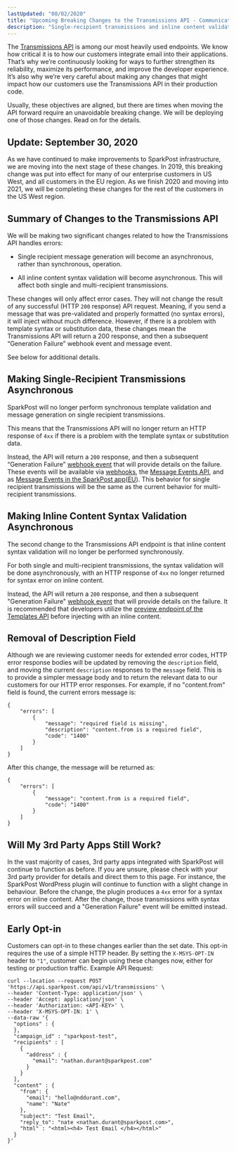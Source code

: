 ```yaml
---
lastUpdated: "08/02/2020"
title: "Upcoming Breaking Changes to the Transmissions API - Communications Log"
description: "Single-recipient transmissions and inline content validation will become asynchronous."
---
```


The [Transmissions API](https://developers.sparkpost.com/api/transmissions/) is among our most heavily used endpoints. We know how critical it is to how our customers integrate email into their applications. That’s why we’re continuously looking for ways to further strengthen its reliability, maximize its performance, and improve the developer experience. It’s also why we’re very careful about making any changes that might impact how our customers use the Transmissions API in their production code.

Usually, these objectives are aligned, but there are times when moving the API forward require an unavoidable breaking change. We will be deploying one of those changes. Read on for the details.

## Update: September 30, 2020

As we have continued to make improvements to SparkPost infrastructure, we are moving into the next stage of these changes.  In 2019, this breaking change was put into effect for many of our enterprise customers in US West, and all customers in the EU region.  As we finish 2020 and moving into 2021, we will be completing these changes for the rest of the customers in the US West region.

## Summary of Changes to the Transmissions API

We will be making two significant changes related to how the Transmissions API handles errors:

* Single recipient message generation will become an asynchronous, rather than synchronous, operation.

* All inline content syntax validation will become asynchronous. This will affect both single and multi-recipient transmissions.

These changes will only affect error cases. They will not change the result of any successful (HTTP `200` response) API request. Meaning, if you send a message that was pre-validated and properly formatted (no syntax errors), it will inject without much difference. However, if there is a problem with template syntax or substitution data, these changes mean the Transmissions API will return a 200 response, and then a subsequent “Generation Failure” webhook event and message event.

See below for additional details.

## Making Single-Recipient Transmissions Asynchronous

SparkPost will no longer perform synchronous template validation and message generation on single recipient transmissions.

This means that the Transmissions API will no longer return an HTTP response of `4xx` if there is a problem with the template syntax or substitution data.

Instead, the API will return a `200` response, and then a subsequent “Generation Failure” [webhook event](https://www.sparkpost.com/docs/tech-resources/webhook-event-reference/) that will provide details on the failure. These events will be available via [webhooks](https://www.sparkpost.com/docs/tech-resources/webhook-event-reference/), the [Message Events API](https://www.sparkpost.com/docs/tech-resources/webhook-event-reference/), and as [Message Events in the SparkPost app](https://app.sparkpost.com/reports/message-events)([EU](https://app.eu.sparkpost.com/reports/message-events)). This behavior for single recipient transmissions will be the same as the current behavior for multi-recipient transmissions.

## Making Inline Content Syntax Validation Asynchronous

The second change to the Transmissions API endpoint is that inline content syntax validation will no longer be performed synchronously.

For both single and multi-recipient transmissions, the syntax validation will be done asynchronously, with an HTTP response of `4xx` no longer returned for syntax error on inline content.

Instead, the API will return a `200` response, and then a subsequent "Generation Failure" [webhook event](https://www.sparkpost.com/docs/tech-resources/webhook-event-reference/) that will provide details on the failure. It is recommended that developers utilize the [preview endpoint of the Templates API](https://developers.sparkpost.com/api/templates/#templates-post-preview-a-template) before injecting with an inline content.

## Removal of Description Field

Although we are reviewing customer needs for extended error codes, HTTP error response bodies will be updated by removing the `description` field, and moving the current `description` responses to the `message` field. This is to provide a simpler message body and to return the relevant data to our customers for our HTTP error responses.  For example, if no "content.from" field is found, the current errors message is:

```
{
    "errors": [
        {
            "message": "required field is missing",
            "description": "content.from is a required field",
            "code": "1400"
        }
    ]
}
```

After this change, the message will be returned as:
```
{
    "errors": [
        {
            "message": "content.from is a required field",
            "code": "1400"
        }
    ]
}
```

## Will My 3rd Party Apps Still Work?

In the vast majority of cases, 3rd party apps integrated with SparkPost will continue to function as before. If you are unsure, please check with your 3rd party provider for details and direct them to this page. For instance, the SparkPost WordPress plugin will continue to function with a slight change in behaviour. Before the change, the plugin produces a `4xx` error for a syntax error on inline content. After the change, those transmissions with syntax errors will succeed and a "Generation Failure" event will be emitted instead.

## Early Opt-in

Customers can opt-in to these changes earlier than the set date. This opt-in requires the use of a simple HTTP header.  By setting the `X-MSYS-OPT-IN` header to `"1"`, customer can begin using these changes now, either for testing or production traffic.  Example API Request:
```
curl --location --request POST 'https://api.sparkpost.com/api/v1/transmissions' \
--header 'Content-Type: application/json' \
--header 'Accept: application/json' \
--header 'Authorization: <API-KEY>' \
--header 'X-MSYS-OPT-IN: 1' \
--data-raw '{
  "options" : {
  },
  "campaign_id" : "sparkpost-test",
  "recipients" : [
    {
      "address" : {
        "email": "nathan.durant@sparkpost.com"
      }
    }
  ],
  "content" : {
  	"from": {
      "email": "hello@nddurant.com",
      "name": "Nate"
    },
    "subject": "Test Email",
    "reply_to": "nate <nathan.durant@sparkpost.com>",
    "html" : "<html><h4> Test Email </h4></html>"
  }
}'
```